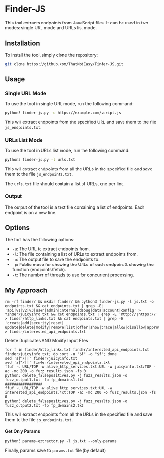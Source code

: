  # Finder-JS

This tool extracts endpoints from JavaScript files. It can be used in two modes: single URL mode and URLs list mode.

## Installation

To install the tool, simply clone the repository:

```bash
git clone https://github.com/ThatNotEasy/Finder-JS.git
```

## Usage

### Single URL Mode

To use the tool in single URL mode, run the following command:

```bash
python3 finder-js.py -u https://example.com/script.js
```

This will extract endpoints from the specified URL and save them to the file `js_endpoints.txt`.

### URLs List Mode

To use the tool in URLs list mode, run the following command:

```bash
python3 finder-js.py -l urls.txt
```

This will extract endpoints from all the URLs in the specified file and save them to the file `js_endpoints.txt`.

The `urls.txt` file should contain a list of URLs, one per line.

### Output

The output of the tool is a text file containing a list of endpoints. Each endpoint is on a new line.

## Options

The tool has the following options:

* `-u`: The URL to extract endpoints from.
* `-l`: The file containing a list of URLs to extract endpoints from.
* `-o`: The output file to save the endpoints to.
* `-p`: Public mode for showing the URLs of each endpoint & showing the function (endpoints/fetch).
* `-t`: The number of threads to use for concurrent processing.

## My Approach
```
rm -rf finder/ && mkdir finder/ && python3 finder-js.py -l js.txt -o endpoints.txt && cat endpoints.txt | grep -Ei 'api|v1|v2|v3|user|admin|internal|debug|data|account|config' > finder/juicyinfo.txt && cat endpoints.txt | grep -E 'http://|https://' > finder/http_links.txt && cat endpoints.txt | grep -E 'create|add|security|reset| update|delete|modify|remove|list|offer|show|trace|allow|disallow|approve|reject|start|stop|set' > finder/interested_api_endpoints.txt
```
Delete Duplicates AND Modify Input Files
```
for f in finder/http_links.txt finder/interested_api_endpoints.txt finder/juicyinfo.txt; do sort -u "$f" -o "$f"; done
sed 's|^/||' finder/juicyinfo.txt
sed 's|^/||' finder/interested_api_endpoints.txt
ffuf -u URL/TOP -w alive_http_services.txt:URL -w juicyinfo.txt:TOP -ac -mc 200 -o fuzz_results.json -fs 0
python3 delete_falsepositives.py -j fuzz_results.json -o fuzz_output1.txt -fp fp_domains1.txt
#################
ffuf -u URL/TOP -w alive_http_services.txt:URL -w interested_api_endpoints.txt:TOP -ac -mc 200 -o fuzz_results.json -fs 0
python3 delete_falsepositives.py -j fuzz_results.json -o fuzz_output2.txt -fp fp_domains2.txt
```

This will extract endpoints from all the URLs in the specified file and save them to the file `js_endpoints.txt`.

#### Get Only Params
```
python3 params-extractor.py -l js.txt --only-params
```
Finally, params save to `params.txt` file (by default)
